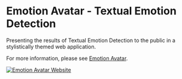 # Emotion Avatar - Textual Emotion Detection

Presenting the results of Textual Emotion Detection to the public in
a stylistically themed web application. 

For more information, please see [Emotion Avatar](http://emotionavatar.com/).

[![Emotion Avatar Website](https://i.imgur.com/mM2eWXg.png "Emotion Avatar Website")](http://machinepianist.com/)